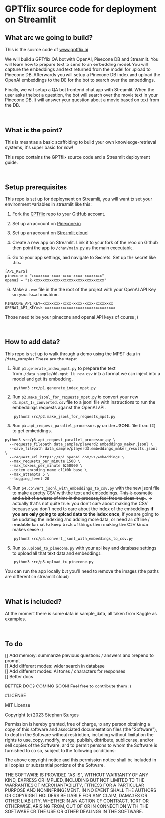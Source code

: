 # GPTflix source code for deployment on Streamlit

## What are we going to build?


This is the source code of www.gptflix.ai

We will build a GPTflix QA bot with OpenAI, Pinecone DB and Streamlit. You will learn how to prepare text to send to an embedding model. You will capture the embeddings and text returned from the model for upload to Pinecone DB. Afterwards you will setup a Pinecone DB index and upload the OpenAI embeddings to the DB for the bot to search over the embeddings.

Finally, we will setup a QA bot frontend chat app with Streamlit. When the user asks the bot a question, the bot will search over the movie text in your Pinecone DB. It will answer your question about a movie based on text from the DB.

</br>

## What is the point?

This is meant as a basic scaffolding to build your own knowledge-retrieval systems, it's super basic for now! 

This repo contains the GPTflix source code and a Streamlit deployment guide.

</br>

## Setup prerequisites

This repo is set up for deployment on Streamlit, you will want to set your environment variables in streamlit like this:

1. Fork the [GPTflix](https://github.com/stephansturges/GPTflix/fork) repo to your GitHub account. 

2. Set up an account on [Pinecone.io](https://app.pinecone.io/)

3. Set up an account on [Streamlit cloud](https://share.streamlit.io/signup)

4. Create a new app on Streamlit. Link it to your fork of the repo on Github then point the app to `/chat/main.py` as the main executable.

5. Go to your app settings, and navigate to Secrets. Set up the secret like this:

[//]: # 

    [API_KEYS]
    pinecone = "xxxxxxxx-xxxx-xxxx-xxxx-xxxxxxxx"
    openai = "sk-xxxxxxxxxxxxxxxxxxxxxxxxxxxxxxxx"

6. Make a `.env` file in the the root of the project with your OpenAI API Key on your local machine.

[//]: # 

    PINECONE_API_KEY=xxxxxxxx-xxxx-xxxx-xxxx-xxxxxxxx
    OPENAI_API_KEY=sk-xxxxxxxxxxxxxxxxxxxxxxxxxxxxxxxx



Those need to be your pinecone and openai API keys of course ;)

</br>

## How to add data?
This repo is set up to walk through a demo using the MPST data in /data_samples
These are the steps:

1. Run `p1.generate_index_mpst.py` to prepare the text from`./data_sample/d0.mpst_1k_raw.csv` into a format we can inject into a model and get its embedding.

[//]: # 

        python3 src/p1.generate_index_mpst.py

2. Run `p2.make_jsonl_for_requests_mpst.py` to convert your new `d1.mpst_1k_converted.csv` file to a jsonl file with instructions to run the embeddings requests against the OpenAI API.

[//]: # 

        python3 src/p2.make_jsonl_for_requests_mpst.py

3. Run `p3.api_request_parallel_processor.py` on the JSONL file from (2) to get embeddings.

[//]: # 

    python3 src/p3.api_request_parallel_processor.py \
      --requests_filepath data_sample/playerd2.embeddings_maker.jsonl \
      --save_filepath data_sample/playerd3.embeddings_maker_results.jsonl \
      --request_url https://api.openai.com/v1/embeddings \
      --max_requests_per_minute 1500 \
      --max_tokens_per_minute 6250000 \
      --token_encoding_name cl100k_base \
      --max_attempts 5 \
      --logging_level 20

4. Run `p4.convert_jsonl_with_embeddings_to_csv.py` with the new jsonl file to make a pretty CSV with the text and embeddings. 
~~This is cosmetic and a bit of a waste of time in the process, feel free to clean it up.~~.  -> actually that's not quite true: you don't care about making the CSV because you don't need to care about the index of the embeddings **if you are only going to upload data to the index once**, if you are going to be updating the indexing and adding more data, or need an offline / readable format to keep track of things then making the CSV kinda makes sense :)

[//]: # 

        python3 src/p4.convert_jsonl_with_embeddings_to_csv.py

5. Run `p5.upload_to_pinecone.py` with your api key and database settings to upload all that text data and embeddings.

[//]: # 

        python3 src/p5.upload_to_pinecone.py

You can run the app locally but you'll need to remove the images (the paths are different on streamlit cloud)

</br>

## What is included?

At the moment there is some data in sample_data, all taken from Kaggle as examples. 

</br>

## To do

[] Add memory: summarize previous questions / answers and prepend to prompt </br>
[] Add different modes: wider search in database </br>
[] Add different modes: AI tones / characters for responses </br>
[] Better docs </br>


BETTER DOCS COMING SOON! Feel free to contribute them :)

#LICENSE

MIT License

Copyright (c) 2023 Stephan Sturges

Permission is hereby granted, free of charge, to any person obtaining a copy
of this software and associated documentation files (the "Software"), to deal
in the Software without restriction, including without limitation the rights
to use, copy, modify, merge, publish, distribute, sublicense, and/or sell
copies of the Software, and to permit persons to whom the Software is
furnished to do so, subject to the following conditions:

The above copyright notice and this permission notice shall be included in all
copies or substantial portions of the Software.

THE SOFTWARE IS PROVIDED "AS IS", WITHOUT WARRANTY OF ANY KIND, EXPRESS OR
IMPLIED, INCLUDING BUT NOT LIMITED TO THE WARRANTIES OF MERCHANTABILITY,
FITNESS FOR A PARTICULAR PURPOSE AND NONINFRINGEMENT. IN NO EVENT SHALL THE
AUTHORS OR COPYRIGHT HOLDERS BE LIABLE FOR ANY CLAIM, DAMAGES OR OTHER
LIABILITY, WHETHER IN AN ACTION OF CONTRACT, TORT OR OTHERWISE, ARISING FROM,
OUT OF OR IN CONNECTION WITH THE SOFTWARE OR THE USE OR OTHER DEALINGS IN THE
SOFTWARE.
